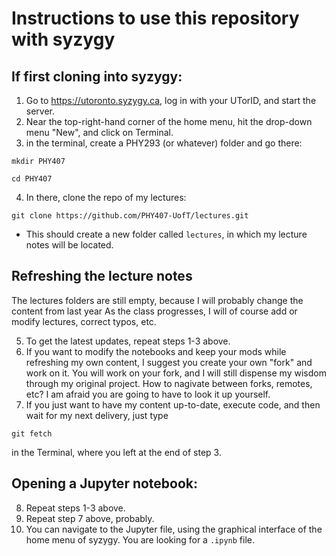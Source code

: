 # Instructions to use this repository with syzygy

## If first cloning into syzygy:

1. Go to https://utoronto.syzygy.ca, log in with your UTorID, and start the server.
2. Near the top-right-hand corner of the home menu, hit the drop-down menu "New", and click on Terminal.
3. in the terminal, create a PHY293 (or whatever) folder and go there:

`mkdir PHY407`

`cd PHY407`

4. In there, clone the repo of my lectures:

`git clone https://github.com/PHY407-UofT/lectures.git`

* This should create a new folder called `lectures`, in which my lecture notes will be located.

## Refreshing the lecture notes

The lectures folders are still empty, because I will probably change the content from last year
As the class progresses, I will of course add or modify lectures, correct typos, etc.

5. To get the latest updates, repeat steps 1-3 above.
6. If you want to modify the notebooks and keep your mods while refreshing my own content, I suggest you create your own "fork" and work on it. You will work on your fork, and I will still dispense my wisdom through my original project. How to nagivate between forks, remotes, etc? I am afraid you are going to have to look it up yourself.
7. If you just want to have my content up-to-date, execute code, and then wait for my next delivery, just type

`git fetch`

in the Terminal, where you left at the end of step 3.

## Opening a Jupyter notebook:

8. Repeat steps 1-3 above.
9. Repeat step 7 above, probably.
10. You can navigate to the Jupyter file, using the graphical interface of the home menu of syzygy. You are looking for a `.ipynb` file.
